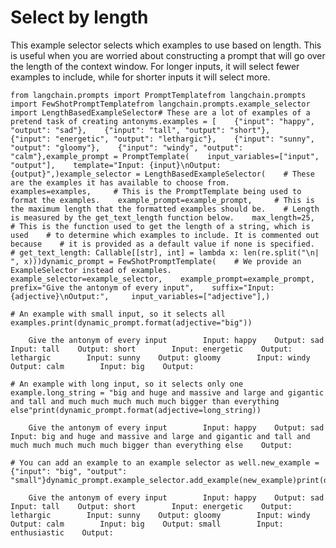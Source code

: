 Select by length
================

This example selector selects which examples to use based on length. This is useful when you are worried about constructing a prompt that will go over the length of the context window. For longer inputs, it will select fewer examples to include, while for shorter inputs it will select more.

    from langchain.prompts import PromptTemplatefrom langchain.prompts import FewShotPromptTemplatefrom langchain.prompts.example_selector import LengthBasedExampleSelector# These are a lot of examples of a pretend task of creating antonyms.examples = [    {"input": "happy", "output": "sad"},    {"input": "tall", "output": "short"},    {"input": "energetic", "output": "lethargic"},    {"input": "sunny", "output": "gloomy"},    {"input": "windy", "output": "calm"},example_prompt = PromptTemplate(    input_variables=["input", "output"],    template="Input: {input}\nOutput: {output}",)example_selector = LengthBasedExampleSelector(    # These are the examples it has available to choose from.    examples=examples,     # This is the PromptTemplate being used to format the examples.    example_prompt=example_prompt,     # This is the maximum length that the formatted examples should be.    # Length is measured by the get_text_length function below.    max_length=25,    # This is the function used to get the length of a string, which is used    # to determine which examples to include. It is commented out because    # it is provided as a default value if none is specified.    # get_text_length: Callable[[str], int] = lambda x: len(re.split("\n| ", x)))dynamic_prompt = FewShotPromptTemplate(    # We provide an ExampleSelector instead of examples.    example_selector=example_selector,    example_prompt=example_prompt,    prefix="Give the antonym of every input",    suffix="Input: {adjective}\nOutput:",     input_variables=["adjective"],)

    # An example with small input, so it selects all examples.print(dynamic_prompt.format(adjective="big"))

        Give the antonym of every input        Input: happy    Output: sad        Input: tall    Output: short        Input: energetic    Output: lethargic        Input: sunny    Output: gloomy        Input: windy    Output: calm        Input: big    Output:

    # An example with long input, so it selects only one example.long_string = "big and huge and massive and large and gigantic and tall and much much much much much bigger than everything else"print(dynamic_prompt.format(adjective=long_string))

        Give the antonym of every input        Input: happy    Output: sad        Input: big and huge and massive and large and gigantic and tall and much much much much much bigger than everything else    Output:

    # You can add an example to an example selector as well.new_example = {"input": "big", "output": "small"}dynamic_prompt.example_selector.add_example(new_example)print(dynamic_prompt.format(adjective="enthusiastic"))

        Give the antonym of every input        Input: happy    Output: sad        Input: tall    Output: short        Input: energetic    Output: lethargic        Input: sunny    Output: gloomy        Input: windy    Output: calm        Input: big    Output: small        Input: enthusiastic    Output: